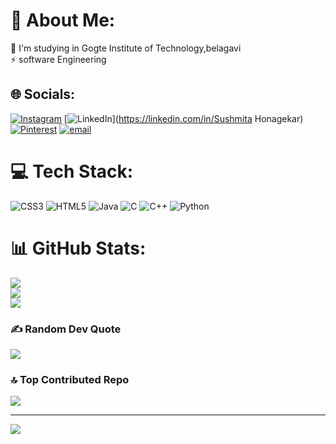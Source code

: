 # 💫 About Me:
🔭 I'm studying in Gogte Institute of Technology,belagavi <br>⚡ software Engineering


## 🌐 Socials:
[![Instagram](https://img.shields.io/badge/Instagram-%23E4405F.svg?logo=Instagram&logoColor=white)](https://instagram.com/sush._19_) [![LinkedIn](https://img.shields.io/badge/LinkedIn-%230077B5.svg?logo=linkedin&logoColor=white)](https://linkedin.com/in/Sushmita Honagekar) [![Pinterest](https://img.shields.io/badge/Pinterest-%23E60023.svg?logo=Pinterest&logoColor=white)](https://pinterest.com/sushmitahonagekar) [![email](https://img.shields.io/badge/Email-D14836?logo=gmail&logoColor=white)](mailto:sushmitahonagekar@gmail.com) 

# 💻 Tech Stack:
![CSS3](https://img.shields.io/badge/css3-%231572B6.svg?style=plastic&logo=css3&logoColor=white) ![HTML5](https://img.shields.io/badge/html5-%23E34F26.svg?style=plastic&logo=html5&logoColor=white) ![Java](https://img.shields.io/badge/java-%23ED8B00.svg?style=plastic&logo=openjdk&logoColor=white) ![C](https://img.shields.io/badge/c-%2300599C.svg?style=plastic&logo=c&logoColor=white) ![C++](https://img.shields.io/badge/c++-%2300599C.svg?style=plastic&logo=c%2B%2B&logoColor=white) ![Python](https://img.shields.io/badge/python-3670A0?style=plastic&logo=python&logoColor=ffdd54)
# 📊 GitHub Stats:
![](https://github-readme-stats.vercel.app/api?username=sushmitahonagekar&theme=holi&hide_border=false&include_all_commits=false&count_private=false)<br/>
![](https://nirzak-streak-stats.vercel.app/?user=sushmitahonagekar&theme=holi&hide_border=false)<br/>
![](https://github-readme-stats.vercel.app/api/top-langs/?username=sushmitahonagekar&theme=holi&hide_border=false&include_all_commits=false&count_private=false&layout=compact)

### ✍️ Random Dev Quote
![](https://quotes-github-readme.vercel.app/api?type=horizontal&theme=radical)

### 🔝 Top Contributed Repo
![](https://github-contributor-stats.vercel.app/api?username=sushmitahonagekar&limit=5&theme=dark&combine_all_yearly_contributions=true)

---
[![](https://visitcount.itsvg.in/api?id=sushmitahonagekar&icon=0&color=0)](https://visitcount.itsvg.in)

<!-- Proudly created with GPRM ( https://gprm.itsvg.in ) -->
